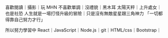 喜歡閱讀｜攝影｜玩 MHN
不喜歡單調｜沒禮貌｜黑木耳
太陽天秤｜上升處女｜也是社恐
人生就是一場打怪升級的冒險｜只是沒有無敵星星跟三角神力
「一切都得靠自己努力才行」

所以努力學習中
React｜JavaScript｜Node.js｜git｜HTML/css｜Bootstrap｜
